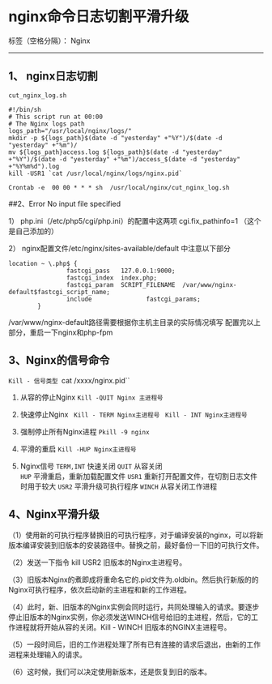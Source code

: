 ﻿# nginx命令日志切割平滑升级

标签（空格分隔）： Nginx

---

## 1、 nginx日志切割

`cut_nginx_log.sh`
```
#!/bin/sh
# This script run at 00:00
# The Nginx logs path
logs_path="/usr/local/nginx/logs/"
mkdir -p ${logs_path}$(date -d "yesterday" +"%Y")/$(date -d "yesterday" +"%m")/
mv ${logs_path}access.log ${logs_path}$(date -d "yesterday" +"%Y")/$(date -d "yesterday" +"%m")/access_$(date -d "yesterday" +"%Y%m%d").log
kill -USR1 `cat /usr/local/nginx/logs/nginx.pid`
```  
`Crontab -e 
  00 00 * * * sh  /usr/local/nginx/cut_nginx_log.sh`


##2、Error  No input file specified

1） php.ini（/etc/php5/cgi/php.ini）的配置中这两项
    cgi.fix_pathinfo=1  （这个是自己添加的）
     
2） nginx配置文件/etc/nginx/sites-available/default 中注意以下部分
``` 
location ~ \.php$ {
                fastcgi_pass   127.0.0.1:9000;
                fastcgi_index  index.php;
                fastcgi_param  SCRIPT_FILENAME  /var/www/nginx-default$fastcgi_script_name;
                include               fastcgi_params;
        }
```
/var/www/nginx-default路径需要根据你主机主目录的实际情况填写
配置完以上部分，重启一下nginx和php-fpm


## 3、Nginx的信号命令
`Kill - 信号类型 `cat /xxxx/nginx.pid``
1) 从容的停止Nginx
 `Kill -QUIT Nginx 主进程号`
 
2) 快速停止Nginx
 ` Kill - TERM Nginx主进程号`
 ` Kill - INT Nginx主进程号`

3) 强制停止所有Nginx进程
 `Pkill -9 nginx`

4) 平滑的重启
  `Kill -HUP Nginx主进程号`

5) Nginx信号
`TERM,INT`  快速关闭
`QUIT` 从容关闭  
`HUP`  平滑重启，重新加载配置文件
`USR1` 重新打开配置文件，在切割日志文件时用于较大
`USR2` 平滑升级可执行程序
`WINCH`  从容关闭工作进程


## 4、Nginx平滑升级
  （1）使用新的可执行程序替换旧的可执行程序，对于编译安装的nginx，可以将新版本编译安装到旧版本的安装路径中。替换之前，最好备份一下旧的可执行文件。
  
  （2）发送一下指令 kill USR2 旧版本的Nginx主进程号。
  
  （3）旧版本Nginx的煮即成将重命名它的.pid文件为.oldbin。然后执行新版的的Nginx可执行程序，依次启动新的主进程和新的工作进程。
  
  （4）此时，新、旧版本的Nginx实例会同时运行，共同处理输入的请求。要逐步停止旧版本的Nginx实例，你必须发送WINCH信号给旧的主进程，然后，它的工作进程就将开始从容的关闭。Kill - WINCH 旧版本的NGINX主进程号。
  
  （5）一段时间后，旧的工作进程处理了所有已有连接的请求后退出，由新的工作进程来处理输入的请求。
  
  （6）这时候，我们可以决定使用新版本，还是恢复到旧的版本。





